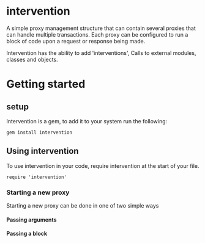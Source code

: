intervention
============

A simple proxy management structure that can contain several proxies that can handle multiple transactions.
Each proxy can be configured to run a block of code upon a request or response being made.

Intervention has the ability to add 'interventions', Calls to external modules, classes and objects.

# Getting started

## setup
Intervention is a gem, to add it to your system run the following:
```
gem install intervention
```
## Using intervention

To use intervention in your code, require intervention at the start of your file.
```
require 'intervention'
```

### Starting a new proxy
Starting a new proxy can be done in one of two simple ways
#### Passing arguments

#### Passing a block
